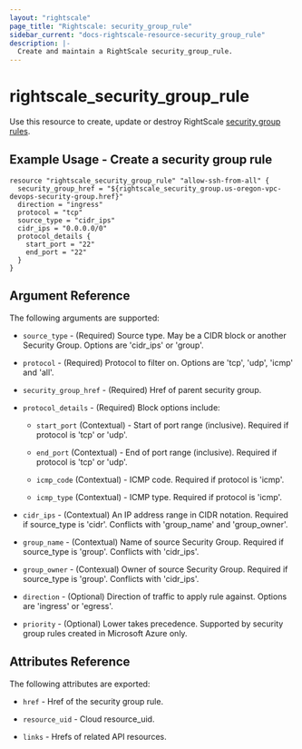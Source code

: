 ```yaml
---
layout: "rightscale"
page_title: "Rightscale: security_group_rule"
sidebar_current: "docs-rightscale-resource-security_group_rule"
description: |-
  Create and maintain a RightScale security_group_rule.
---
```


# rightscale_security_group_rule

Use this resource to create, update or destroy RightScale [security group rules](http://reference.rightscale.com/api1.5/resources/ResourceSecurityGroupRules.html).

## Example Usage - Create a security group rule

```hcl
resource "rightscale_security_group_rule" "allow-ssh-from-all" {
  security_group_href = "${rightscale_security_group.us-oregon-vpc-devops-security-group.href}"
  direction = "ingress"
  protocol = "tcp"
  source_type = "cidr_ips"
  cidr_ips = "0.0.0.0/0"
  protocol_details {
    start_port = "22"
    end_port = "22"
  }
}
```

## Argument Reference

The following arguments are supported:

* `source_type` - (Required) Source type. May be a CIDR block or another Security Group. Options are 'cidr_ips' or 'group'.

* `protocol` - (Required) Protocol to filter on.  Options are 'tcp', 'udp', 'icmp' and 'all'.

* `security_group_href` - (Required) Href of parent security group.

* `protocol_details` - (Required) Block options include:

  * `start_port` (Contextual) - Start of port range (inclusive). Required if protocol is 'tcp' or 'udp'.

  * `end_port` (Contextual) - End of port range (inclusive). Required if protocol is 'tcp' or 'udp'.

  * `icmp_code` (Contextual) - ICMP code. Required if protocol is 'icmp'.

  * `icmp_type` (Contextual) - ICMP type. Required if protocol is 'icmp'.

* `cidr_ips` - (Contextual) An IP address range in CIDR notation. Required if source_type is 'cidr'. Conflicts with 'group_name' and 'group_owner'.

* `group_name` - (Contextual) Name of source Security Group. Required if source_type is 'group'.  Conflicts with 'cidr_ips'.

* `group_owner` - (Contexual) Owner of source Security Group. Required if source_type is 'group'. Conflicts with 'cidr_ips'.

* `direction` - (Optional) Direction of traffic to apply rule against.  Options are 'ingress' or 'egress'.

* `priority` - (Optional) Lower takes precedence. Supported by security group rules created in Microsoft Azure only.

## Attributes Reference

The following attributes are exported:

* `href` - Href of the security group rule.

* `resource_uid` - Cloud resource_uid.

* `links` - Hrefs of related API resources.
